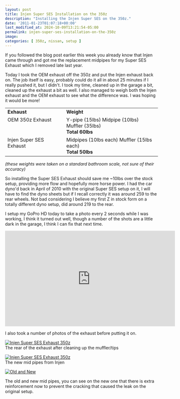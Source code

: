 ```yaml
---
layout: post
title: Injen Super SES Installation on the 350z
description: "Installing the Injen Super SES on the 350z."
date: '2011-01-23T01:07:18+00:00'
last_modified_at: 2024-10-09T13:21:54-05:00
permalink: injen-super-ses-installation-on-the-350z
image:
categories: [ 350z, nissan, setup ]
---
```

If you followed the blog post earlier this week you already know that Injen came through and got me the replacement midpipes for my Super SES Exhaust which I removed late last year.

Today I took the OEM exhaust off the 350z and put the Injen exhaust back on. The job itself is easy, probably could do it all in about 25 minutes if I really pushed it, but I didn't. I took my time, cleaned up in the garage a bit, cleaned up the exhaust a bit as well. I also managed to weigh both the Injen exhaust and the OEM exhaust to see what the difference was. I was hoping it would be more!

<table border="0" cellspacing="0" cellpadding="2" width="613">      <tbody>          <tr>              <td valign="top" style="width: 225px;"><strong>Exhaust</strong></td>              <td valign="top" style="width: 386px;"><strong>Weight</strong></td>          </tr>          <tr>              <td valign="top" style="width: 225px;">OEM 350z Exhaust</td>              <td valign="top" style="width: 386px;">Y-pipe (15lbs) Midpipe (10lbs) Muffler (35lbs)         <br />              <strong>Total 60lbs</strong></td>          </tr>          <tr>              <td valign="top" style="width: 225px;">Injen Super SES Exhaust</td>              <td valign="top" style="width: 386px;">Midpipes (10lbs each) Muffler (15lbs each)         <br />              <strong>Total 50lbs</strong></td>          </tr>      </tbody>  </table>

*(these weights were taken on a standard bathroom scale, not sure of their accuracy)*

So installing the Super SES Exhaust should save me ~10lbs over the stock setup, providing more flow and hopefully more horse power. I had the car dyno'd back in April of 2010 with the original Super SES setup on it, I will have to find the dyno sheets but if I recall correctly it was around 259 to the rear wheels. Not bad considering I believe my first Z in stock form on a totally different dyno setup, did around 219 to the rear.

I setup my GoPro HD today to take a photo every 2 seconds while I was working, I think it turned out well, though a number of the shots are a little dark in the garage, I think I can fix that next time.

   
<iframe width="560" height="315" src="https://www.youtube.com/embed/jS4hn0s8lrM?si=lana2JPLt2g27xQW" title="YouTube video player" frameborder="0" allow="accelerometer; autoplay; clipboard-write; encrypted-media; gyroscope; picture-in-picture; web-share" referrerpolicy="strict-origin-when-cross-origin" allowfullscreen></iframe>

I also took a number of photos of the exhaust before putting it on.

<a title="Injen Super SES Exhaust 350z" href="https://www.flickr.com/photos/17726343@N00/5379887402/"><img alt="Injen Super SES Exhaust 350z" src="https://static.flickr.com/5244/5379887402_95ef90bdd9.jpg" style="border-width: 0px;border-style: solid;" /></a>    <br />  The rear of the exhaust after cleaning up the muffler/tips

<a title="Injen Super SES Exhaust 350z" href="https://www.flickr.com/photos/17726343@N00/5379886538/"><img alt="Injen Super SES Exhaust 350z" src="https://static.flickr.com/5288/5379886538_ed8724ec2c.jpg" style="border-width: 0px;border-style: solid;" /></a>    <br />  The new mid pipes from Injen

<a title="Old and New" href="https://www.flickr.com/photos/17726343@N00/5379280999/"><img alt="Old and New" src="https://static.flickr.com/5244/5379280999_31ac336e52.jpg" style="border-width: 0px;border-style: solid;" /></a>    

The old and new mid pipes, you can see on the new one that there is extra reinforcement now to prevent the cracking that caused the leak on the original setup.

